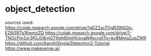 # object_detection
sources used-
https://colab.research.google.com/drive/1gDZ2xcTOgR39tGGs-EZ6i3RTs16wmzZQ
https://colab.research.google.com/drive/1-TNOcPm3Jr3fOJG8rnGT9gh60mHUsvaW#scrollTo=kc8MmgZugZWR
https://github.com/AarohiSingla/Detectron2-Tutorial
https://www.makesense.ai/

